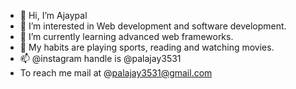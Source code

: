 - 👋 Hi, I’m Ajaypal
- 👀 I’m interested in Web development and software development. 
- 🌱 I’m currently learning advanced web frameworks. 
- 💞️ My habits are playing sports, reading and watching movies.
- 📫 @instagram handle is @palajay3531 
- To reach me mail at @palajay3531@gmail.com

<!---
palajay3531/palajay3531 is a ✨ special ✨ repository because its `README.md` (this file) appears on your GitHub profile.
You can click the Preview link to take a look at your changes.
--->
